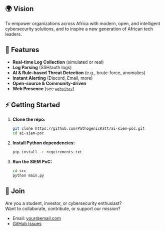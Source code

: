 
## 🌍 Vision

To empower organizations across Africa with modern, open, and intelligent cybersecurity solutions, and to inspire a new generation of African tech leaders.


## 🚀 Features

- **Real-time Log Collection** (simulated or real)
- **Log Parsing** (SSH/auth logs)
- **AI & Rule-based Threat Detection** (e.g., brute-force, anomalies)
- **Instant Alerting** (Discord, Email, more)
- **Open-source & Community-driven**
- **Web Presence** (see [`website/`](website/))

## ⚡ Getting Started

1. **Clone the repo:**
   ```bash
   git clone https://github.com/PathogenicKatt/ai-siem-poc.git
   cd ai-siem-poc
   ```

2. **Install Python dependencies:**
   ```bash
   pip install -r requirements.txt
   ```

3. **Run the SIEM PoC:**
   ```bash
   cd src
   python main.py
   ```

## 🤝 Join

Are you a student, investor, or cybersecurity enthusiast?  
Want to collaborate, contribute, or support our mission?

- Email: [your@email.com](mailto:katlehom814@gmail.com)
- [GitHub Issues](https://github.com/PathogenicKatt/ai-siem-poc/issues)

